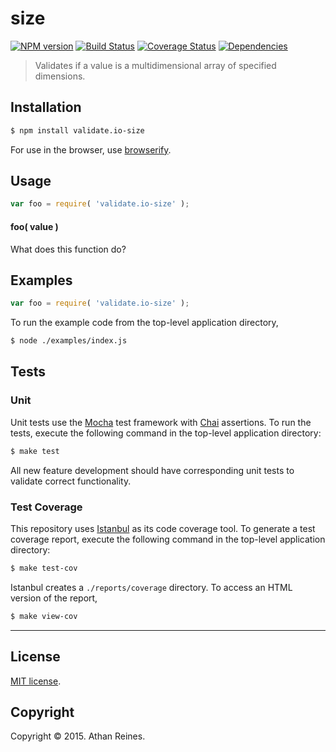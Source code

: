 size
===
[![NPM version][npm-image]][npm-url] [![Build Status][travis-image]][travis-url] [![Coverage Status][coveralls-image]][coveralls-url] [![Dependencies][dependencies-image]][dependencies-url]

> Validates if a value is a multidimensional array of specified dimensions.


## Installation

``` bash
$ npm install validate.io-size
```

For use in the browser, use [browserify](https://github.com/substack/node-browserify).


## Usage

``` javascript
var foo = require( 'validate.io-size' );
```

#### foo( value )

What does this function do?


## Examples

``` javascript
var foo = require( 'validate.io-size' );
```

To run the example code from the top-level application directory,

``` bash
$ node ./examples/index.js
```


## Tests

### Unit

Unit tests use the [Mocha](http://mochajs.org) test framework with [Chai](http://chaijs.com) assertions. To run the tests, execute the following command in the top-level application directory:

``` bash
$ make test
```

All new feature development should have corresponding unit tests to validate correct functionality.


### Test Coverage

This repository uses [Istanbul](https://github.com/gotwarlost/istanbul) as its code coverage tool. To generate a test coverage report, execute the following command in the top-level application directory:

``` bash
$ make test-cov
```

Istanbul creates a `./reports/coverage` directory. To access an HTML version of the report,

``` bash
$ make view-cov
```


---
## License

[MIT license](http://opensource.org/licenses/MIT). 


## Copyright

Copyright &copy; 2015. Athan Reines.


[npm-image]: http://img.shields.io/npm/v/validate.io-size.svg
[npm-url]: https://npmjs.org/package/validate.io-size

[travis-image]: http://img.shields.io/travis/validate-io/size/master.svg
[travis-url]: https://travis-ci.org/validate-io/size

[coveralls-image]: https://img.shields.io/coveralls/validate-io/size/master.svg
[coveralls-url]: https://coveralls.io/r/validate-io/size?branch=master

[dependencies-image]: http://img.shields.io/david/validate-io/size.svg
[dependencies-url]: https://david-dm.org/validate-io/size

[dev-dependencies-image]: http://img.shields.io/david/dev/validate-io/size.svg
[dev-dependencies-url]: https://david-dm.org/dev/validate-io/size

[github-issues-image]: http://img.shields.io/github/issues/validate-io/size.svg
[github-issues-url]: https://github.com/validate-io/size/issues
